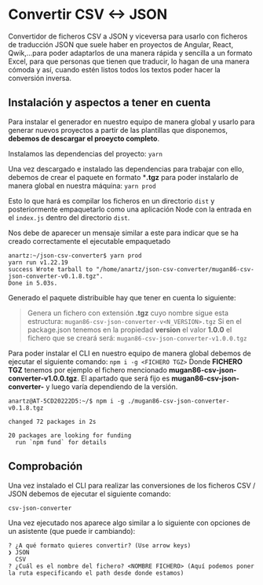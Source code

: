 # Convertir CSV <-> JSON

Convertidor de ficheros CSV a JSON y viceversa para usarlo con ficheros de traducción JSON que suele haber en proyectos de Angular, React, Qwik,...para poder adaptarlos de una manera rápida y sencilla a un formato Excel, para que personas que tienen que traducir, lo hagan de una manera cómoda y así, cuando estén listos todos los textos poder hacer la conversión inversa.

## Instalación y aspectos a tener en cuenta
Para instalar el generador en nuestro equipo de manera global y usarlo para generar nuevos proyectos a partir de las plantillas que disponemos, **debemos de descargar el proeycto completo**.

Instalamos las dependencias del proyecto:
```yarn```

Una vez descargado e instalado las dependencias para trabajar con ello, debemos de crear el paquete en formato ***.tgz** para poder instalarlo de manera global en nuestra máquina:
```yarn prod```

Esto lo que hará es compilar los ficheros en un directorio `dist` y posteriormente empaquetarlo como una aplicación Node con la entrada en el `index.js` dentro del directorio `dist`.

Nos debe de aparecer un mensaje similar a este para indicar que se ha creado correctamente el ejecutable empaquetado

```
anartz:~/json-csv-converter$ yarn prod
yarn run v1.22.19
success Wrote tarball to "/home/anartz/json-csv-converter/mugan86-csv-json-converter-v0.1.8.tgz".
Done in 5.03s.
```
Generado el paquete distribuible hay que tener en cuenta lo siguiente:
> 
> Genera un fichero con extensión **.tgz** cuyo nombre sigue esta estructura:
> ```mugan86-csv-json-converter-v<N_VERSION>.tgz```
> Si en el package.json tenemos en la propiedad **version** el valor **1.0.0** el fichero que se creará será:
>```mugan86-csv-json-converter-v1.0.0.tgz```

Para poder instalar el CLI en nuestro equipo de manera global debemos de ejecutar el siguiente comando:
```npm i -g <FICHERO TGZ>```
Donde **FICHERO TGZ** tenemos por ejemplo el fichero mencionado **mugan86-csv-json-converter-v1.0.0.tgz**. El apartado que será fijo es **mugan86-csv-json-converter-** y luego varía dependiendo de la versión.

```
anartz@AT-5CD20222D5:~/$ npm i -g ./mugan86-csv-json-converter-v0.1.8.tgz

changed 72 packages in 2s

20 packages are looking for funding
  run `npm fund` for details
  ```

## Comprobación

Una vez instalado el CLI para realizar las conversiones de los ficheros CSV / JSON debemos de ejecutar el siguiente comando:

```csv-json-converter```

Una vez ejecutado nos aparece algo similar a lo siguiente con opciones de un asistente (que puede ir cambiando):

```
? ¿A qué formato quieres convertir? (Use arrow keys)
❯ JSON 
  CSV 
? ¿Cuál es el nombre del fichero? <NOMBRE FICHERO> (Aquí podemos poner la ruta especificando el path desde donde estamos)
```



